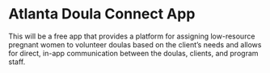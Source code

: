 # Atlanta Doula Connect App
This will be a free app that provides a platform for assigning low-resource pregnant women to volunteer doulas based on the client’s needs and allows for direct, in-app communication between the doulas, clients, and program staff.
